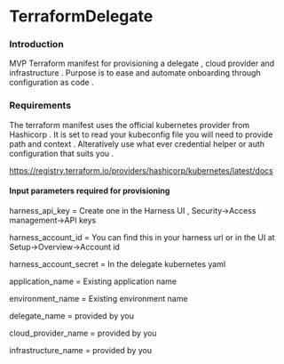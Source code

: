 # TerraformDelegate

### Introduction 
MVP Terraform manifest for provisioning a delegate , cloud provider and infrastructure .
Purpose is to ease and automate onboarding through configuration as code .


### Requirements 

The terraform manifest uses the official kubernetes provider from Hashicorp . It is set to read your kubeconfig file 
you will need to provide path and context . Alteratively use what ever credential helper or auth configuration that suits you .

https://registry.terraform.io/providers/hashicorp/kubernetes/latest/docs

#### Input parameters required for provisioning 

harness_api_key = Create one in the Harness UI , Security->Access management->API keys 

harness_account_id = You can find this in your harness url or in the UI at Setup->Overview->Account id 

harness_account_secret = In the delegate kubernetes yaml 

application_name = Existing application name 

environment_name = Existing environment name

delegate_name = provided by you 

cloud_provider_name = provided by you

infrastructure_name = provided by you


